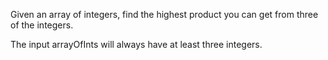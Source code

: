 Given an array of integers, find the highest product you can get from three of the integers.

The input arrayOfInts will always have at least three integers.
